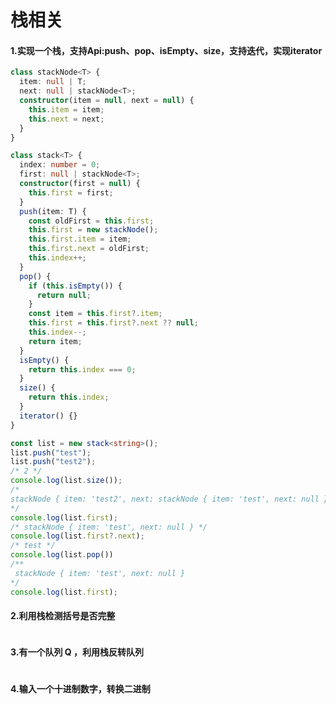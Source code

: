 <!--
 * @Date: 2022-03-28 11:13:33
 * @LastEditors: 赵聪
 * @LastEditTime: 2022-03-29 23:50:44
 * @FilePath: /leetCode/栈/README.md
-->
# 栈相关
#### 1.实现一个栈，支持Api:push、pop、isEmpty、size，支持迭代，实现iterator

```typescript
class stackNode<T> {
  item: null | T;
  next: null | stackNode<T>;
  constructor(item = null, next = null) {
    this.item = item;
    this.next = next;
  }
}

class stack<T> {
  index: number = 0;
  first: null | stackNode<T>;
  constructor(first = null) {
    this.first = first;
  }
  push(item: T) {
    const oldFirst = this.first;
    this.first = new stackNode();
    this.first.item = item;
    this.first.next = oldFirst;
    this.index++;
  }
  pop() {
    if (this.isEmpty()) {
      return null;
    }
    const item = this.first?.item;
    this.first = this.first?.next ?? null;
    this.index--;
    return item;
  }
  isEmpty() {
    return this.index === 0;
  }
  size() {
    return this.index;
  }
  iterator() {}
}

const list = new stack<string>();
list.push("test");
list.push("test2");
/* 2 */
console.log(list.size());
/*
stackNode { item: 'test2', next: stackNode { item: 'test', next: null } }
*/
console.log(list.first);
/* stackNode { item: 'test', next: null } */
console.log(list.first?.next);
/* test */
console.log(list.pop())
/** 
 stackNode { item: 'test', next: null }
*/
console.log(list.first);
```

#### 2.利用栈检测括号是否完整

```typescript

```

#### 3.有一个队列 Q ，利用栈反转队列

```typescript

```

#### 4.输入一个十进制数字，转换二进制

```typescript

```

